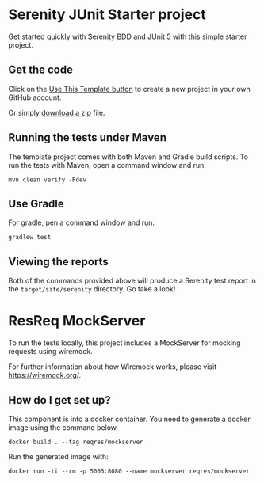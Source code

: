 # Serenity JUnit Starter project

Get started quickly with Serenity BDD and JUnit 5 with this simple starter project. 

## Get the code

Click on the [Use This Template button](https://github.com/serenity-bdd/serenity-junit-starter/generate) to create a new project in your own GitHub account. 

Or simply [download a zip](https://github.com/serenity-bdd/serenity-junit-starter/archive/master.zip) file.

## Running the tests under Maven

The template project comes with both Maven and Gradle build scripts. To run the tests with Maven, open a command window and run:

    mvn clean verify -Pdev

## Use Gradle

For gradle, pen a command window and run:

    gradlew test 

## Viewing the reports

Both of the commands provided above will produce a Serenity test report in the `target/site/serenity` directory. Go take a look!

# ResReq MockServer

To run the tests locally, this project includes a MockServer for mocking requests using wiremock.

For further information about how Wiremock works, please visit https://wiremock.org/.

## How do I get set up?

This component is into a docker container. You need to generate a docker image using the command below.

```shell
docker build . --tag reqres/mockserver
```

Run the generated image with:

```shell
docker run -ti --rm -p 5005:8080 --name mockserver reqres/mockserver
```
